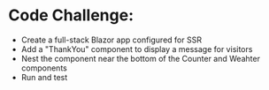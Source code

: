 # Code Challenge:
- Create a full-stack Blazor app configured for SSR
- Add a "ThankYou" component to display a message for visitors
- Nest the component near the bottom of the Counter and Weahter components
- Run and test
